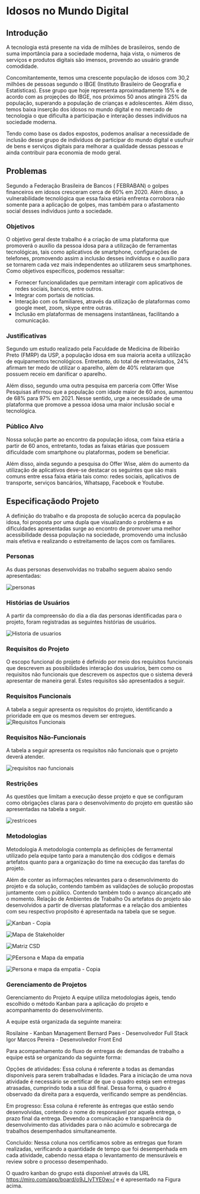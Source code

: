 # Idosos no Mundo Digital

## Introdução

A tecnologia está presente na vida de milhões de brasileiros, sendo de suma importância para a sociedade moderna, haja vista, o números de serviços e produtos digitais são imensos, provendo ao usuário grande comodidade. 

Concomitantemente, temos uma crescente população de idosos com 30,2 milhões de pessoas segundo o IBGE (Instituto Brasileiro de Geografia e Estatísticas). Esse grupo que hoje representa aproximadamente 15% e de acordo com as projeções do IBGE, nos próximos 50 anos atingirá 25% da população, superando a população de crianças e adolescentes. Além disso, temos baixa inserção dos idosos no mundo digital e no mercado de tecnologia o que dificulta a participação e interação desses indivíduos na sociedade moderna.

 Tendo como base os dados expostos, podemos analisar a necessidade de inclusão desse grupo de indivíduos de participar do mundo digital e usufruir de bens e serviços digitais para melhorar a qualidade dessas pessoas e ainda contribuir para economia de modo geral.
 
 ## Problemas
 
 Segundo a  Federação Brasileira de Bancos ( FEBRABAN) o golpes financeiros em idosos cresceram cerca de 60% em 2020. Além disso, a vulnerabilidade tecnológica que essa faixa etária enfrenta corrobora não somente para a aplicação de golpes, mas também para o afastamento social desses indivíduos junto a sociedade.
 
 ### Objetivos
 
 O objetivo geral deste trabalho é a criação de uma plataforma que promoverá o auxílio da pessoa idosa para a utilização de ferramentas tecnológicas, tais como aplicativos de smartphone, configurações de telefones, promovendo assim  a inclusão desses indivíduos e o auxílio para se tornarem cada vez mais independentes ao utilizarem seus smartphones. 
Como objetivos específicos, podemos ressaltar:

* Fornecer funcionalidades que permitam interagir com aplicativos de redes sociais, bancos, entre outros. 
* Integrar com portais  de notícias. 
* Interação com os familiares, através da utilização de plataformas como google meet, zoom, skype entre outras. 
* Inclusão em plataformas de mensagens instantâneas, facilitando a comunicação. 

### Justificativas

Segundo um estudo realizado pela Faculdade de Medicina de Ribeirão Preto (FMRP) da USP, a população idosa em sua maioria aceita a utilização de equipamentos tecnológicos. Entretanto, do total de entrevistados, 24% afirmam ter medo de utilizar o aparelho, além de 40% relataram que possuem receio em danificar o aparelho. 

Além disso, segundo uma outra pesquisa em parceria com Offer Wise Pesquisas afirmou que a população com idade maior de 60 anos, aumentou de 68% para 97% em 2021. Nesse sentido, urge a necessidade de uma plataforma que promove a pessoa idosa uma maior inclusão social e tecnológica. 

### Público Alvo
Nossa solução parte ao encontro da população idosa, com faixa etária a partir de 60 anos, entretanto, todas as faixas etárias que possuem dificuldade com smartphone ou plataformas, podem se beneficiar. 

Além disso, ainda segundo a pesquisa do Offer Wise, além do aumento da utilização de aplicativos deve-se destacar os seguintes que são mais comuns entre essa faixa etária tais como: redes sociais, aplicativos de transporte, serviços bancários, Whatsapp, Facebook e Youtube. 

## Especificaçãodo Projeto

A definição do trabalho e da proposta de solução acerca da população idosa, foi proposta por uma dupla que visualizando o problema e as dificuldades apresentadas surge ao encontro de promover uma melhor acessibilidade dessa população na sociedade, promovendo uma inclusão mais efetiva e realizando o estreitamento de laços com os familiares.               

### Personas

As duas personas desenvolvidas no trabalho seguem abaixo sendo apresentadas:

![personas ](https://user-images.githubusercontent.com/89430043/135813789-cb8f6a85-f8ba-4251-a188-a64203f2f270.jpg)


### Histórias de Usuários 
A partir da compreensão do dia a dia das personas identificadas para o projeto, foram registradas as seguintes histórias de usuários.

![Historia de usuarios](https://user-images.githubusercontent.com/89430043/135813621-a7c8ea7f-1de4-485b-8878-12c1f1176fc4.jpg)


### Requisitos do Projeto
O escopo funcional do projeto é definido por meio dos requisitos funcionais que descrevem as possibilidades interação dos usuários, bem como os requisitos não funcionais que descrevem os aspectos que o sistema deverá apresentar de maneira geral. Estes requisitos são apresentados a seguir.


### Requisitos Funcionais
A tabela a seguir apresenta os requisitos do projeto, identificando a prioridade em que os mesmos devem ser entregues.
![Requisitos Funcionais ](https://user-images.githubusercontent.com/89430043/135812624-2ae3601f-17be-4c59-a36d-029669d58f5a.jpg)


### Requisitos Não-Funcionais
A tabela a seguir apresenta os requisitos não funcionais que o projeto deverá atender.

![requisitos nao funcionais ](https://user-images.githubusercontent.com/89430043/135812998-a5b493ce-9700-4e9f-b192-fe473ee89da2.jpg)


### Restrições 

As questões que limitam a execução desse projeto e que se configuram como obrigações claras para o desenvolvimento do projeto em questão são apresentadas na tabela a seguir.

![restricoes](https://user-images.githubusercontent.com/89430043/135813417-b9faf580-2e0f-4c14-8045-01d27fbc6542.jpg)


### Metodologias

Metodologia
A metodologia contempla as definições de ferramental utilizado pela equipe tanto para a manutenção dos códigos e demais artefatos quanto para a organização do time na execução das tarefas do projeto.

Além de conter as informações relevantes para o desenvolvimento do projeto e da solução, contendo também as validações de solução propostas juntamente com o público. Contendo também todo o avanço alcançado até o momento. 
Relação de Ambientes de Trabalho
Os artefatos do projeto são desenvolvidos a partir de diversas plataformas e a relação dos ambientes com seu respectivo propósito é apresentada na tabela que se segue. 

![Kanban  - Copia](https://user-images.githubusercontent.com/89430043/135814548-a6ac1868-8310-426c-b65f-0d5d4b25885e.png)


![Mapa de Stakeholder](https://user-images.githubusercontent.com/89430043/135814554-aca04efc-e504-4eba-8fc2-bdf34594888f.jpg)


![Matriz CSD](https://user-images.githubusercontent.com/89430043/135814558-6a0650a3-13d8-4607-b3ca-41a57240a2e5.jpg)


![PEersona e Mapa da empatia](https://user-images.githubusercontent.com/89430043/135814561-404bc69e-5779-4449-ba74-06c0bea14376.jpg)


![Persona e mapa da empatia - Copia](https://user-images.githubusercontent.com/89430043/135814568-c66b446f-447f-4a87-93a4-f546a13c1cdb.jpg)


### Gerenciamento de Projetos

Gerenciamento do Projeto
A equipe utiliza metodologias ágeis, tendo escolhido o método Kanban para a aplicação do projeto e acompanhamento do desenvolvimento. 

A equipe está organizada da seguinte maneira:


Rosilaine - Kanban Management 
Bernard Paes -  Desenvolvedor Full Stack
Igor Marcos Pereira - Desenvolvedor Front End


Para acompanhamento do fluxo de entregas de demandas de trabalho a equipe está se organizando da seguinte forma: 


Opções de atividades:  Essa coluna é referente a todas as demandas disponíveis para serem trabalhadas e lidades. Para a iniciação de uma nova atividade é necessário se certificar de que o quadro esteja sem entregas atrasadas, cumprindo toda a sua ddl final. Dessa forma, o quadro é observado da direita para a esquerda, verificando sempre as pendências.

Em progresso:  Essa coluna é referente às entregas que estão sendo desenvolvidas, contendo o nome do responsável por aquela entrega,  o prazo final da entrega. Devendo a comunicação e transparência do desenvolvimento das atividades para o não acúmulo e sobrecarga de trabalhos desempenhados simultaneamente. 

Concluído:  Nessa coluna nos certificamos sobre as entregas que foram realizadas, verificando a quantidade de	tempo que foi desempenhada em cada atividade, cabendo nessa etapa o levantamento de mensuráveis e review sobre o processo desempenhado. 

O quadro kanban do grupo está disponível através da URL https://miro.com/app/board/o9J_lyTYE0w=/  e é apresentado na Figura acima. 



